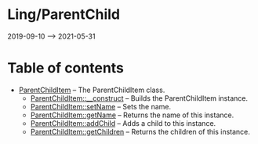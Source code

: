 Ling/ParentChild
================
2019-09-10 --> 2021-05-31




Table of contents
===========

- [ParentChildItem](https://github.com/lingtalfi/ParentChild/blob/master/doc/api/Ling/ParentChild/ParentChildItem.md) &ndash; The ParentChildItem class.
    - [ParentChildItem::__construct](https://github.com/lingtalfi/ParentChild/blob/master/doc/api/Ling/ParentChild/ParentChildItem/__construct.md) &ndash; Builds the ParentChildItem instance.
    - [ParentChildItem::setName](https://github.com/lingtalfi/ParentChild/blob/master/doc/api/Ling/ParentChild/ParentChildItem/setName.md) &ndash; Sets the name.
    - [ParentChildItem::getName](https://github.com/lingtalfi/ParentChild/blob/master/doc/api/Ling/ParentChild/ParentChildItem/getName.md) &ndash; Returns the name of this instance.
    - [ParentChildItem::addChild](https://github.com/lingtalfi/ParentChild/blob/master/doc/api/Ling/ParentChild/ParentChildItem/addChild.md) &ndash; Adds a child to this instance.
    - [ParentChildItem::getChildren](https://github.com/lingtalfi/ParentChild/blob/master/doc/api/Ling/ParentChild/ParentChildItem/getChildren.md) &ndash; Returns the children of this instance.




